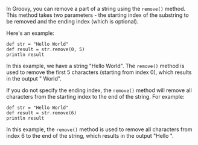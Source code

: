 In Groovy, you can remove a part of a string using the `remove()` method. This method takes two parameters - the starting index of the substring to be removed and the ending index (which is optional).

Here's an example:

```
def str = "Hello World"
def result = str.remove(0, 5)
println result
```

In this example, we have a string "Hello World". The `remove()` method is used to remove the first 5 characters (starting from index 0), which results in the output " World".

If you do not specify the ending index, the `remove()` method will remove all characters from the starting index to the end of the string. For example:

```
def str = "Hello World"
def result = str.remove(6)
println result
```

In this example, the `remove()` method is used to remove all characters from index 6 to the end of the string, which results in the output "Hello ".